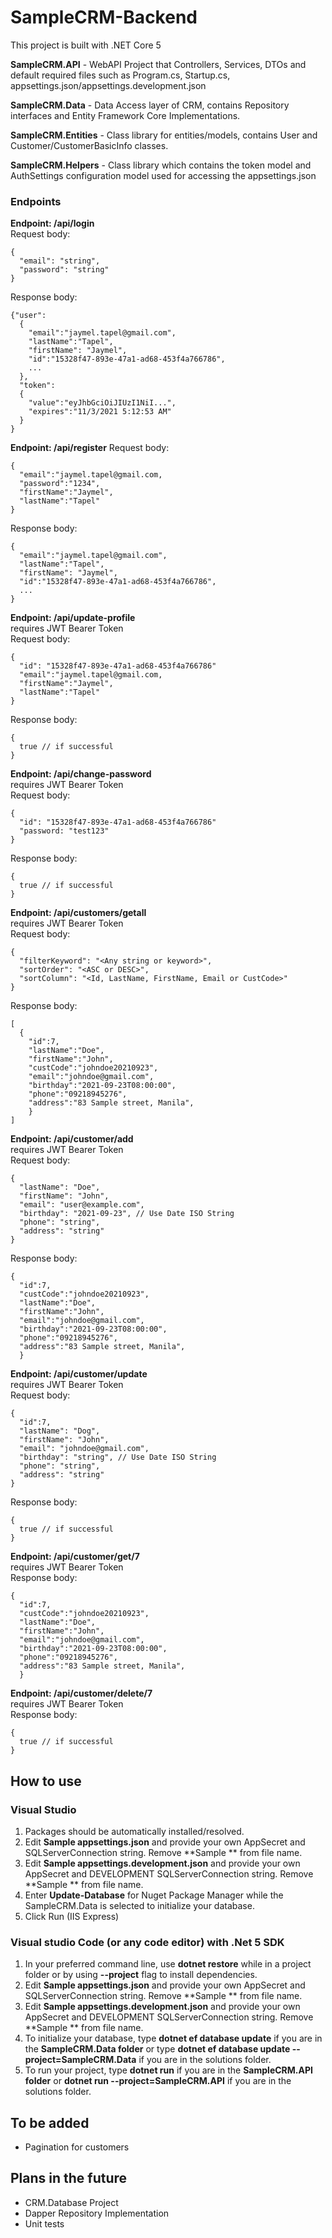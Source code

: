 # SampleCRM-Backend
This project is built with .NET Core 5

**SampleCRM.API** - WebAPI Project that Controllers, Services, DTOs and default required files such as Program.cs, Startup.cs, appsettings.json/appsettings.development.json

**SampleCRM.Data** - Data Access layer of CRM, contains Repository interfaces and Entity Framework Core Implementations.

**SampleCRM.Entities** - Class library for entities/models, contains User and Customer/CustomerBasicInfo classes.

**SampleCRM.Helpers** - Class library which contains the token model and AuthSettings configuration model used for accessing the appsettings.json

### Endpoints

**Endpoint: /api/login**\
Request body:
```
{
  "email": "string",
  "password": "string"
}
```
Response body:
```
{"user":
  {
    "email":"jaymel.tapel@gmail.com",
    "lastName":"Tapel",
    "firstName": "Jaymel",
    "id":"15328f47-893e-47a1-ad68-453f4a766786",
    ...
  },
  "token":
  {
    "value":"eyJhbGciOiJIUzI1NiI...",
    "expires":"11/3/2021 5:12:53 AM"
  }
}
```


**Endpoint: /api/register**
Request body:
```
{
  "email":"jaymel.tapel@gmail.com,
  "password":"1234",
  "firstName":"Jaymel",
  "lastName":"Tapel"
}
```

Response body:
```
{
  "email":"jaymel.tapel@gmail.com",
  "lastName":"Tapel",
  "firstName": "Jaymel",
  "id":"15328f47-893e-47a1-ad68-453f4a766786",
  ...
}
```

**Endpoint: /api/update-profile**\
requires JWT Bearer Token\
Request body:
```
{
  "id": "15328f47-893e-47a1-ad68-453f4a766786"
  "email":"jaymel.tapel@gmail.com,
  "firstName":"Jaymel",
  "lastName":"Tapel"
}
```
Response body:
```
{
  true // if successful
}
```

**Endpoint: /api/change-password**\
requires JWT Bearer Token\
Request body:
```
{
  "id": "15328f47-893e-47a1-ad68-453f4a766786"
  "password: "test123"
}
```
Response body:
```
{
  true // if successful
}
```



**Endpoint: /api/customers/getall**\
requires JWT Bearer Token\
Request body:
```
{
  "filterKeyword": "<Any string or keyword>",
  "sortOrder": "<ASC or DESC>",
  "sortColumn": "<Id, LastName, FirstName, Email or CustCode>"
}
```
Response body:
```
[
  {
    "id":7,     
    "lastName":"Doe",
    "firstName":"John",
    "custCode":"johndoe20210923",
    "email":"johndoe@gmail.com",
    "birthday":"2021-09-23T08:00:00",
    "phone":"09218945276",
    "address":"83 Sample street, Manila",
    }
]
```

**Endpoint: /api/customer/add**\
requires JWT Bearer Token\
Request body:
```
{
  "lastName": "Doe",
  "firstName": "John",
  "email": "user@example.com",
  "birthday": "2021-09-23", // Use Date ISO String
  "phone": "string",
  "address": "string"
}
```

Response body:
```
{
  "id":7,
  "custCode":"johndoe20210923",
  "lastName":"Doe",
  "firstName":"John",
  "email":"johndoe@gmail.com",
  "birthday":"2021-09-23T08:00:00",
  "phone":"09218945276",
  "address":"83 Sample street, Manila",
  }
```

**Endpoint: /api/customer/update**\
requires JWT Bearer Token\
Request body:
```
{
  "id":7,
  "lastName": "Dog",
  "firstName": "John",
  "email": "johndoe@gmail.com",
  "birthday": "string", // Use Date ISO String
  "phone": "string",
  "address": "string"
}
```
Response body:
```
{
  true // if successful
}
```

**Endpoint: /api/customer/get/7**\
requires JWT Bearer Token\
Response body:
```
{
  "id":7,
  "custCode":"johndoe20210923",
  "lastName":"Doe",
  "firstName":"John",
  "email":"johndoe@gmail.com",
  "birthday":"2021-09-23T08:00:00",
  "phone":"09218945276",
  "address":"83 Sample street, Manila",
  }
```

**Endpoint: /api/customer/delete/7**\
requires JWT Bearer Token\
Response body:
```
{
  true // if successful
}
```


## How to use

### Visual Studio
1. Packages should be automatically installed/resolved.
2. Edit **Sample appsettings.json** and provide your own AppSecret and SQLServerConnection string. Remove **Sample ** from file name.
3. Edit **Sample appsettings.development.json** and provide your own AppSecret and DEVELOPMENT SQLServerConnection string. Remove **Sample ** from file name. 
4. Enter **Update-Database** for Nuget Package Manager while the SampleCRM.Data is selected to initialize your database.  
5. Click Run (IIS Express)

### Visual studio Code (or any code editor) with .Net 5 SDK 
1. In your preferred command line, use **dotnet restore** while in a project folder or by using **--project** flag to install dependencies.
2. Edit **Sample appsettings.json** and provide your own AppSecret and SQLServerConnection string. Remove **Sample ** from file name.
3. Edit **Sample appsettings.development.json** and provide your own AppSecret and DEVELOPMENT SQLServerConnection string. Remove **Sample ** from file name.
4. To initialize your database, type **dotnet ef database update** if you are in the **SampleCRM.Data folder** or type **dotnet ef database update --project=SampleCRM.Data** if you are in the solutions folder.
5. To run your project, type **dotnet run** if you are in the **SampleCRM.API folder**  or **dotnet run --project=SampleCRM.API**  if you are in the solutions folder.


## To be added
- Pagination for customers

## Plans in the future
- CRM.Database Project
- Dapper Repository Implementation
- Unit tests
